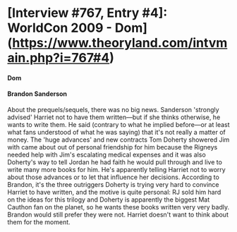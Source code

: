 # [Interview #767, Entry #4]: WorldCon 2009 - Dom](https://www.theoryland.com/intvmain.php?i=767#4)

#### Dom

#### Brandon Sanderson

About the prequels/sequels, there was no big news. Sanderson 'strongly advised' Harriet not to have them written—but if she thinks otherwise, he wants to write them. He said (contrary to what he implied before—or at least what fans understood of what he was saying) that it's not really a matter of money. The 'huge advances' and new contracts Tom Doherty showered Jim with came about out of personal friendship for him because the Rigneys needed help with Jim's escalating medical expenses and it was also Doherty's way to tell Jordan he had faith he would pull through and live to write many more books for him. He's apparently telling Harriet not to worry about those advances or to let that influence her decisions. According to Brandon, it's the three outriggers Doherty is trying very hard to convince Harriet to have written, and the motive is quite personal: RJ sold him hard on the ideas for this trilogy and Doherty is apparently the biggest Mat Cauthon fan on the planet, so he wants these books written very very badly. Brandon would still prefer they were not. Harriet doesn't want to think about them for the moment.

